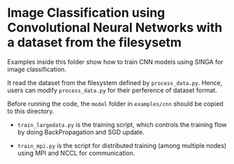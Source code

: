 <!--
    Licensed to the Apache Software Foundation (ASF) under one
    or more contributor license agreements.  See the NOTICE file
    distributed with this work for additional information
    regarding copyright ownership.  The ASF licenses this file
    to you under the Apache License, Version 2.0 (the
    "License"); you may not use this file except in compliance
    with the License.  You may obtain a copy of the License at

      http://www.apache.org/licenses/LICENSE-2.0

    Unless required by applicable law or agreed to in writing,
    software distributed under the License is distributed on an
    "AS IS" BASIS, WITHOUT WARRANTIES OR CONDITIONS OF ANY
    KIND, either express or implied.  See the License for the
    specific language governing permissions and limitations
    under the License.
-->

# Image Classification using Convolutional Neural Networks with a dataset from the filesysetm

Examples inside this folder show how to train CNN models using SINGA for image classification.

It read the dataset from the filesystem defined by `process_data.py`. Hence, users can modify `process_data.py`
for their perference of dataset format.

Before running the code, the `model` folder in `examples/cnn` should be copied to this directory.

* `train_largedata.py` is the training script, which controls the training flow by
  doing BackPropagation and SGD update.

* `train_mpi.py` is the script for distributed training (among multiple nodes) 
  using MPI and NCCL for communication.
